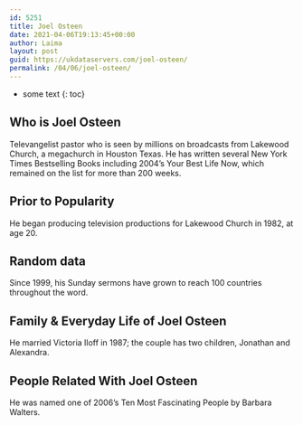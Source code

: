 ```yaml
---
id: 5251
title: Joel Osteen
date: 2021-04-06T19:13:45+00:00
author: Laima
layout: post
guid: https://ukdataservers.com/joel-osteen/
permalink: /04/06/joel-osteen/
---
```


* some text
{: toc}


## Who is Joel Osteen
                  
                  
                  
Televangelist pastor who is seen by millions on broadcasts from Lakewood Church, a megachurch in Houston Texas. He has written several New York Times Bestselling Books including 2004&#8217;s Your Best Life Now, which remained on the list for more than 200 weeks.
                  
              
            
              
            
                
                
                
## Prior to Popularity
                  
                  
                  
He began producing television productions for Lakewood Church in 1982, at age 20.
                  
              
            
              
            
                
                
                
## Random data
                  
                  
                  
Since 1999, his Sunday sermons have grown to reach 100 countries throughout the word.
                  
              
            
              
            
                
                
                
## Family & Everyday Life of Joel Osteen
                  
                  
                  
He married Victoria Iloff in 1987; the couple has two children, Jonathan and Alexandra.
                  
              
            
              
            
                
                
                
## People Related With Joel Osteen
                  
                  
                  
He was named one of 2006&#8217;s Ten Most Fascinating People by Barbara Walters.
                  
              
            
              
            
                
              
            
              
              
            
            
              
            
          
          
          